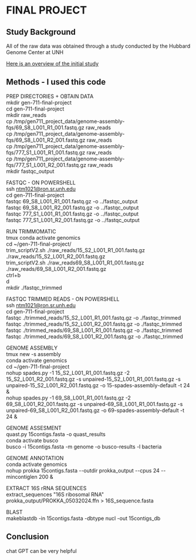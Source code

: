 # FINAL PROJECT  
## Study Background  
All of the raw data was obtained through a study conducted by the Hubbard Genome Center at UNH 

[Here is an overview of the initial study](https://www.ncbi.nlm.nih.gov/pmc/articles/PMC6952671/)

## Methods - I used this code   
PREP DIRECTORIES + OBTAIN DATA  
mkdir gen-711-final-project  
cd gen-711-final-project  
mkdir raw_reads  
cp /tmp/gen711_project_data/genome-assembly-fqs/69_S8_L001_R1_001.fastq.gz raw_reads  
cp /tmp/gen711_project_data/genome-assembly-fqs/69_S8_L001_R2_001.fastq.gz raw_reads  
cp /tmp/gen711_project_data/genome-assembly-fqs/777_S1_L001_R1_001.fastq.gz raw_reads  
cp /tmp/gen711_project_data/genome-assembly-fqs/777_S1_L001_R2_001.fastq.gz raw_reads  
mkdir fastqc_output  

FASTQC - ON POWERSHELL  
ssh ntm1021@ron.sr.unh.edu  
cd gen-711-final-project  
fastqc 69_S8_L001_R1_001.fastq.gz -o ../fastqc_output  
fastqc 69_S8_L001_R2_001.fastq.gz -o ../fastqc_output  
fastqc 777_S1_L001_R1_001.fastq.gz -o ../fastqc_output  
fastqc 777_S1_L001_R2_001.fastq.gz -o ../fastqc_output  

RUN TRIMMOMATIC  
tmux
conda activate genomics   
cd ~/gen-711-final-project/  
trim_scriptV2.sh ./raw_reads/15_S2_L001_R1_001.fastq.gz ./raw_reads/15_S2_L001_R2_001.fastq.gz  
trim_scriptV2.sh ./raw_reads69_S8_L001_R1_001.fastq.gz ./raw_reads/69_S8_L001_R2_001.fastq.gz  
ctrl+b  
d  
mkdir ./fastqc_trimmed

FASTQC TRIMMED READS - ON POWERSHELL  
ssh ntm1021@ron.sr.unh.edu  
cd gen-711-final-project  
fastqc ./trimmed_reads/15_S2_L001_R1_001.fastq.gz -o ./fastqc_trimmed  
fastqc ./trimmed_reads/15_S2_L001_R2_001.fastq.gz -o ./fastqc_trimmed  
fastqc ./trimmed_reads/69_S8_L001_R1_001.fastq.gz -o ./fastqc_trimmed  
fastqc ./trimmed_reads/69_S8_L001_R2_001.fastq.gz -o ./fastqc_trimmed  

GENOME ASSEMBLY  
tmux new -s assembly  
conda activate genomics  
cd ~/gen-711-final-project  
nohup spades.py -1 15_S2_L001_R1_001.fastq.gz -2 15_S2_L001_R2_001.fastq.gz -s unpaired-15_S2_L001_R1_001.fastq.gz -s unpaired-15_S2_L001_R2_001.fastq.gz -o 15-spades-assembly-default -t 24 &  
nohup spades.py -1 69_S8_L001_R1_001.fastq.gz -2 69_S8_L001_R2_001.fastq.gz -s unpaired-69_S8_L001_R1_001.fastq.gz -s unpaired-69_S8_L001_R2_001.fastq.gz -o 69-spades-assembly-default -t 24 &  

GENOME ASSESMENT  
quast.py 15contigs.fasta -o quast_results  
conda activate busco   
busco -i 15contigs.fasta -m genome -o busco-results -l bacteria

GENOME ANNOTATION  
conda activate genomics  
nohup prokka 15contigs.fasta --outdir prokka_output --cpus 24 --mincontiglen 200 &

EXTRACT 16S rRNA SEQUENCES   
extract_sequences "16S ribosomal RNA" prokka_output/PROKKA_05032024.ffn > 16S_sequence.fasta

BLAST  
makeblastdb -in 15contigs.fasta -dbtype nucl -out 15contigs_db


## Conclusion  
chat GPT can be very helpful   
